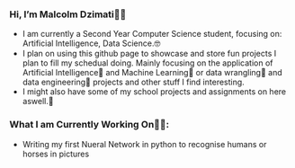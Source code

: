 ### Hi, I’m Malcolm Dzimati👋🏿
- I am currently a Second Year Computer Science student, focusing on: Artificial Intelligence, Data Science.🤓
- I plan on using this github page to showcase and store fun projects I plan to fill my schedual doing. Mainly focusing on the application of Artificial Intelligence🦿 and Machine Learning🧠 or data wrangling👾 and data engineering🧮 projects and other stuff I find interesting.
- I might also have some of my school projects and assignments on here aswell.📝

### What I am Currently Working On👨‍💻:
- Writing my first Nueral Network in python to recognise humans or horses in pictures
<!---
malcolmdzimati/malcolmdzimati is a ✨ special ✨ repository because its `README.md` (this file) appears on your GitHub profile.
You can click the Preview link to take a look at your changes.
--->
